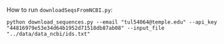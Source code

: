 How to run `downloadSeqsFromNCBI.py`:


```
python download_sequences.py --email "tul54064@temple.edu" --api_key "44816979e53e34d64b1952d71518db87ab08" --input_file "../data/data_ncbi/ids.txt"
```
